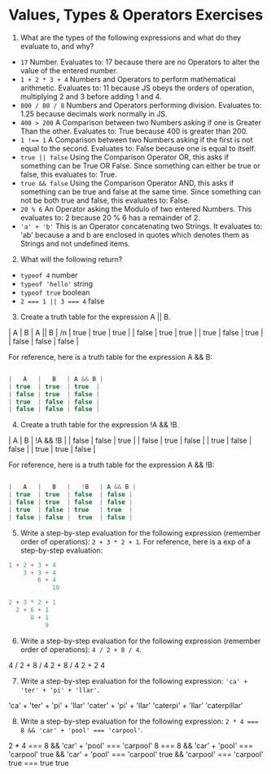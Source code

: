 # Values, Types & Operators Exercises

1. What are the types of the following expressions and what do they evaluate to, and why?
* `17`  Number. Evaluates to: 17 because there are no Operators to alter the value of the entered number.
* `1 + 2 * 3 + 4`  Numbers and Operators to perform mathematical arithmetic. Evaluates to: 11 because JS obeys the orders of operation, multiplying 2 and 3 before adding 1 and 4.
* `800 / 80 / 8`  Numbers and Operators performing division. Evaluates to: 1.25 because decimals work normally in JS.
* `400 > 200`  A Comparison between two Numbers asking if one is Greater Than the other. Evaluates to: True because 400 is greater than 200.
* `1 !== 1`  A Comparison between two Numbers asking if the first is not equal to the second. Evaluates to: False because one is equal to itself.
* `true || false`  Using the Comparison Operator OR, this asks if something can be True OR False. Since something can either be true or false, this evaluates to: True.
* `true && false`  Using the Comparison Operator AND, this asks if something can be true and false at the same time. Since something can not be both true and false, this evaluates to: False.
* `20 % 6`  An Operator asking the Modulo of two entered Numbers. This evaluates to: 2 because 20 % 6 has a remainder of 2.
* `'a' + 'b'`  This is an Operator concatenating two Strings. It evaluates to: 'ab' because a and b are enclosed in quotes which denotes them as Strings and not undefined items.

2. What will the following return?
* `typeof 4`   number
*  `typeof 'hello'`  string
*  `typeof true`    boolean
* `2 === 1 || 3 === 4`   false

3. Create a truth table for the expression A || B.

|   A   |   B   | A || B | /n
| true  | true  | true  |
| false | true  | true  |
| true  | false | true  |
| false | false | false |



For reference, here is a truth table for the expression A && B:

``` js

|   A   |   B   | A && B |
| true  | true  | true  |
| false | true  | false |
| true  | false | false |
| false | false | false |

```
4. Create a truth table for the expression !A && !B.

|   A   |   B    | !A && !B |
| false |  false | true     |
| false |  true  | false    |
| true  |  false | false    |
| true  |  true  | false    |


For reference, here is a truth table for the expression A && !B:

``` js

|   A   |   B   |   !B   | A && B |
| true  | true  | false  | false |
| false | true  | false  | false |
| true  | false | true   | true  |
| false | false |  true  | false |

```
5. Write a step-by-step evaluation for the following expression (remember order of operations): `2 + 3 * 2 + 1`.
  For reference, here is a exp of a step-by-step evaluation:
  ```js
  1 + 2 + 3 + 4
      3 + 3 + 4
          6 + 4
              10

2 + 3 * 2 + 1
    2 + 6 + 1
        8 + 1
            9


  ```  

 6. Write a step-by-step evaluation for the following expression (remember order of operations): `4 / 2 + 8 / 4`.

 4 / 2 + 8 / 4
     2 + 8 / 4
         2 + 2
             4

 7. Write a step-by-step evaluation for the following expression: `'ca' + 'ter' + 'pi' + 'llar'`.

'ca' + 'ter' + 'pi' + 'llar'
     'cater' + 'pi' + 'llar'
          'caterpi' + 'llar'
               'caterpillar'

 8. Write a step-by-step evaluation for the following expression: `2 * 4 === 8 && 'car' + 'pool' === 'carpool'`.

 2 * 4 === 8 && 'car' + 'pool' === 'carpool'
     8 === 8 && 'car' + 'pool' === 'carpool'
        true && 'car' + 'pool' === 'carpool'
             true && 'carpool' === 'carpool'
                               true === true
                                        true
